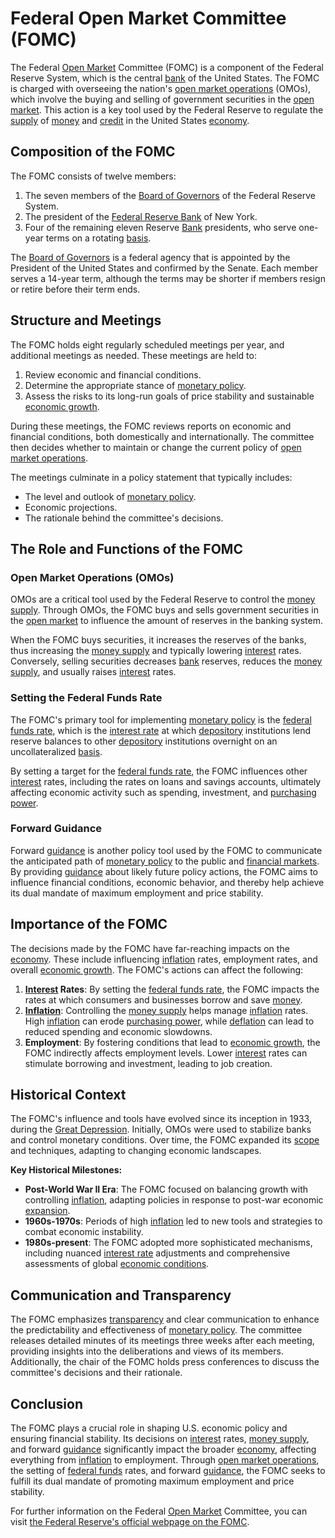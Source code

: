 # Federal Open Market Committee (FOMC)

The Federal [Open Market](../o/open_market.md) Committee (FOMC) is a component of the Federal Reserve System, which is the central [bank](../b/bank.md) of the United States. The FOMC is charged with overseeing the nation's [open market operations](../o/open_market_operations.md) (OMOs), which involve the buying and selling of government securities in the [open market](../o/open_market.md). This action is a key tool used by the Federal Reserve to regulate the [supply](../s/supply.md) of [money](../m/money.md) and [credit](../c/credit.md) in the United States [economy](../e/economy.md).

## Composition of the FOMC

The FOMC consists of twelve members:

1. The seven members of the [Board of Governors](../b/board_of_governors.md) of the Federal Reserve System.
2. The president of the [Federal Reserve Bank](../f/federal_reserve_bank.md) of New York.
3. Four of the remaining eleven Reserve [Bank](../b/bank.md) presidents, who serve one-year terms on a rotating [basis](../b/basis.md).

The [Board of Governors](../b/board_of_governors.md) is a federal agency that is appointed by the President of the United States and confirmed by the Senate. Each member serves a 14-year term, although the terms may be shorter if members resign or retire before their term ends.

## Structure and Meetings

The FOMC holds eight regularly scheduled meetings per year, and additional meetings as needed. These meetings are held to:

1. Review economic and financial conditions.
2. Determine the appropriate stance of [monetary policy](../m/monetary_policy.md).
3. Assess the risks to its long-run goals of price stability and sustainable [economic growth](../e/economic_growth.md).

During these meetings, the FOMC reviews reports on economic and financial conditions, both domestically and internationally. The committee then decides whether to maintain or change the current policy of [open market operations](../o/open_market_operations.md).

The meetings culminate in a policy statement that typically includes:

- The level and outlook of [monetary policy](../m/monetary_policy.md).
- Economic projections.
- The rationale behind the committee's decisions.

## The Role and Functions of the FOMC

### Open Market Operations (OMOs)

OMOs are a critical tool used by the Federal Reserve to control the [money supply](../m/money_supply.md). Through OMOs, the FOMC buys and sells government securities in the [open market](../o/open_market.md) to influence the amount of reserves in the banking system. 

When the FOMC buys securities, it increases the reserves of the banks, thus increasing the [money supply](../m/money_supply.md) and typically lowering [interest](../i/interest.md) rates. Conversely, selling securities decreases [bank](../b/bank.md) reserves, reduces the [money supply](../m/money_supply.md), and usually raises [interest](../i/interest.md) rates.

### Setting the Federal Funds Rate

The FOMC's primary tool for implementing [monetary policy](../m/monetary_policy.md) is the [federal funds rate](../f/federal_funds_rate.md), which is the [interest rate](../i/interest_rate.md) at which [depository](../d/depository.md) institutions lend reserve balances to other [depository](../d/depository.md) institutions overnight on an uncollateralized [basis](../b/basis.md).

By setting a target for the [federal funds rate](../f/federal_funds_rate.md), the FOMC influences other [interest](../i/interest.md) rates, including the rates on loans and savings accounts, ultimately affecting economic activity such as spending, investment, and [purchasing power](../p/purchasing_power.md).

### Forward Guidance

Forward [guidance](../g/guidance.md) is another policy tool used by the FOMC to communicate the anticipated path of [monetary policy](../m/monetary_policy.md) to the public and [financial markets](../f/financial_market.md). By providing [guidance](../g/guidance.md) about likely future policy actions, the FOMC aims to influence financial conditions, economic behavior, and thereby help achieve its dual mandate of maximum employment and price stability.

## Importance of the FOMC

The decisions made by the FOMC have far-reaching impacts on the [economy](../e/economy.md). These include influencing [inflation](../i/inflation.md) rates, employment rates, and overall [economic growth](../e/economic_growth.md). The FOMC's actions can affect the following:

1. **[Interest](../i/interest.md) Rates**: By setting the [federal funds rate](../f/federal_funds_rate.md), the FOMC impacts the rates at which consumers and businesses borrow and save [money](../m/money.md).
2. **[Inflation](../i/inflation.md)**: Controlling the [money supply](../m/money_supply.md) helps manage [inflation](../i/inflation.md) rates. High [inflation](../i/inflation.md) can erode [purchasing power](../p/purchasing_power.md), while [deflation](../d/deflation.md) can lead to reduced spending and economic slowdowns.
3. **Employment**: By fostering conditions that lead to [economic growth](../e/economic_growth.md), the FOMC indirectly affects employment levels. Lower [interest](../i/interest.md) rates can stimulate borrowing and investment, leading to job creation.

## Historical Context

The FOMC's influence and tools have evolved since its inception in 1933, during the [Great Depression](../g/great_depression.md). Initially, OMOs were used to stabilize banks and control monetary conditions. Over time, the FOMC expanded its [scope](../s/scope.md) and techniques, adapting to changing economic landscapes.

**Key Historical Milestones:**

- **Post-World War II Era**: The FOMC focused on balancing growth with controlling [inflation](../i/inflation.md), adapting policies in response to post-war economic [expansion](../e/expansion.md).
- **1960s-1970s**: Periods of high [inflation](../i/inflation.md) led to new tools and strategies to combat economic instability.
- **1980s-present**: The FOMC adopted more sophisticated mechanisms, including nuanced [interest rate](../i/interest_rate.md) adjustments and comprehensive assessments of global [economic conditions](../e/economic_conditions.md).

## Communication and Transparency

The FOMC emphasizes [transparency](../t/transparency.md) and clear communication to enhance the predictability and effectiveness of [monetary policy](../m/monetary_policy.md). The committee releases detailed minutes of its meetings three weeks after each meeting, providing insights into the deliberations and views of its members. Additionally, the chair of the FOMC holds press conferences to discuss the committee's decisions and their rationale.

## Conclusion

The FOMC plays a crucial role in shaping U.S. economic policy and ensuring financial stability. Its decisions on [interest](../i/interest.md) rates, [money supply](../m/money_supply.md), and forward [guidance](../g/guidance.md) significantly impact the broader [economy](../e/economy.md), affecting everything from [inflation](../i/inflation.md) to employment. Through [open market operations](../o/open_market_operations.md), the setting of [federal funds](../f/federal_funds.md) rates, and forward [guidance](../g/guidance.md), the FOMC seeks to fulfill its dual mandate of promoting maximum employment and price stability.

For further information on the Federal [Open Market](../o/open_market.md) Committee, you can visit [the Federal Reserve's official webpage on the FOMC](https://www.federalreserve.gov/monetarypolicy/fomc.htm).